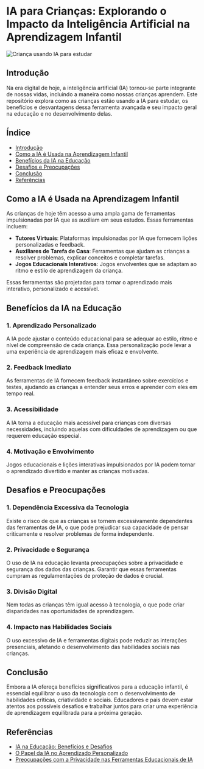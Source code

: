 # IA para Crianças: Explorando o Impacto da Inteligência Artificial na Aprendizagem Infantil

![Criança usando IA para estudar](./kid-and-IA.jpg)

## Introdução

Na era digital de hoje, a inteligência artificial (IA) tornou-se parte integrante de nossas vidas, incluindo a maneira como nossas crianças aprendem. Este repositório explora como as crianças estão usando a IA para estudar, os benefícios e desvantagens dessa ferramenta avançada e seu impacto geral na educação e no desenvolvimento delas.

## Índice
- [Introdução](#introducao)
- [Como a IA é Usada na Aprendizagem Infantil](#como-a-ia-e-usada-na-aprendizagem-infantil)
- [Benefícios da IA na Educação](#beneficios-da-ia-na-educacao)
- [Desafios e Preocupações](#desafios-e-preocupacoes)
- [Conclusão](#conclusao)
- [Referências](#referencias)

## Como a IA é Usada na Aprendizagem Infantil

As crianças de hoje têm acesso a uma ampla gama de ferramentas impulsionadas por IA que as auxiliam em seus estudos. Essas ferramentas incluem:

- **Tutores Virtuais**: Plataformas impulsionadas por IA que fornecem lições personalizadas e feedback.
- **Auxiliares de Tarefa de Casa**: Ferramentas que ajudam as crianças a resolver problemas, explicar conceitos e completar tarefas.
- **Jogos Educacionais Interativos**: Jogos envolventes que se adaptam ao ritmo e estilo de aprendizagem da criança.

Essas ferramentas são projetadas para tornar o aprendizado mais interativo, personalizado e acessível.

## Benefícios da IA na Educação

### 1. Aprendizado Personalizado
A IA pode ajustar o conteúdo educacional para se adequar ao estilo, ritmo e nível de compreensão de cada criança. Essa personalização pode levar a uma experiência de aprendizagem mais eficaz e envolvente.

### 2. Feedback Imediato
As ferramentas de IA fornecem feedback instantâneo sobre exercícios e testes, ajudando as crianças a entender seus erros e aprender com eles em tempo real.

### 3. Acessibilidade
A IA torna a educação mais acessível para crianças com diversas necessidades, incluindo aquelas com dificuldades de aprendizagem ou que requerem educação especial.

### 4. Motivação e Envolvimento
Jogos educacionais e lições interativas impulsionados por IA podem tornar o aprendizado divertido e manter as crianças motivadas.

## Desafios e Preocupações

### 1. Dependência Excessiva da Tecnologia
Existe o risco de que as crianças se tornem excessivamente dependentes das ferramentas de IA, o que pode prejudicar sua capacidade de pensar criticamente e resolver problemas de forma independente.

### 2. Privacidade e Segurança
O uso de IA na educação levanta preocupações sobre a privacidade e segurança dos dados das crianças. Garantir que essas ferramentas cumpram as regulamentações de proteção de dados é crucial.

### 3. Divisão Digital
Nem todas as crianças têm igual acesso à tecnologia, o que pode criar disparidades nas oportunidades de aprendizagem.

### 4. Impacto nas Habilidades Sociais
O uso excessivo de IA e ferramentas digitais pode reduzir as interações presenciais, afetando o desenvolvimento das habilidades sociais nas crianças.

## Conclusão

Embora a IA ofereça benefícios significativos para a educação infantil, é essencial equilibrar o uso da tecnologia com o desenvolvimento de habilidades críticas, criatividade e sociais. Educadores e pais devem estar atentos aos possíveis desafios e trabalhar juntos para criar uma experiência de aprendizagem equilibrada para a próxima geração.

## Referências

- [IA na Educação: Benefícios e Desafios](https://internationalschool.global/2023/07/11/o-uso-da-inteligencia-artificial-na-educacao-desafios-e-beneficios/)
- [O Papel da IA no Aprendizado Personalizado](https://revistaft.com.br/o-papel-da-inteligencia-artificial-na-personalizacao-da-aprendizagem/)
- [Preocupações com a Privacidade nas Ferramentas Educacionais de IA](https://revistaeducacao.com.br/2024/07/12/inteligencia-artificial-na-educacao/)
